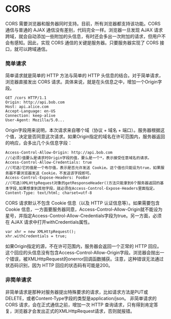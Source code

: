 CORS
===================
CORS 需要浏览器和服务器同时支持。目前，所有浏览器都支持该功能。CORS 通信与普通的 AJAX 通信没有差别，代码完全一样。浏览器一旦发现 AJAX 请求跨域，就会自动添加一些附加的头信息，有时还会多出一次附加的请求，但用户不会有感知。因此，实现 CORS 通信的关键是服务器。只要服务器实现了 CORS 接口，就可以跨域通信。

###  简单请求
简单请求就是简单的 HTTP 方法与简单的 HTTP 头信息的结合。对于简单请求，浏览器直接发出 CORS 请求。具体来说，就是在头信息之中，增加一个Origin字段。
```
GET /cors HTTP/1.1
Origin: http://api.bob.com
Host: api.alice.com
Accept-Language: en-US
Connection: keep-alive
User-Agent: Mozilla/5.0...
```
Origin字段用来说明，本次请求来自哪个域（协议 + 域名 + 端口）。服务器根据这个值，决定是否同意这次请求。如果Origin指定的域名在许可范围内，服务器返回的响应，会多出几个头信息字段：
```
Access-Control-Allow-Origin: http://api.bob.com
//(必须)值要么是请求时Origin字段的值，要么是一个*，表示接受任意域名的请求。
Access-Control-Allow-Credentials: true
//(可选)它的值是一个布尔值，表示是否允许发送 Cookie。这个值也只能设为true，如果服务器不要浏览器发送 Cookie，不发送该字段即可。
Access-Control-Expose-Headers: FooBar
//(可选)XMLHttpRequest对象的getResponseHeader()方法只能拿到6个服务器返回的基本字段,如果想拿到其他字段，就必须在Access-Control-Expose-Headers里面指定。
Content-Type: text/html; charset=utf-8
```
CORS 请求默认不包含 Cookie 信息（以及 HTTP 认证信息等）。如果需要包含 Cookie 信息，一方面要服务器同意，Access-Control-Allow-Origin就不能设为星号，并指定Access-Control-Allow-Credentials字段为true。另一方面，必须在 AJAX 请求中打开withCredentials属性。
```
var xhr = new XMLHttpRequest();
xhr.withCredentials = true;
```
如果Origin指定的源，不在许可范围内，服务器会返回一个正常的 HTTP 回应。这个回应的头信息没有包含Access-Control-Allow-Origin字段。浏览器会抛出一个错误，被XMLHttpRequest的onerror回调函数捕获。注意，这种错误无法通过状态码识别，因为 HTTP 回应的状态码有可能是200。

###  非简单请求
非简单请求是那种对服务器提出特殊要求的请求，比如请求方法是PUT或DELETE，或者Content-Type字段的类型是application/json。
非简单请求的 CORS 请求，会在正式通信之前，增加一次 HTTP 查询请求，只有得到肯定答复，浏览器才会发出正式的XMLHttpRequest请求，否则就报错。